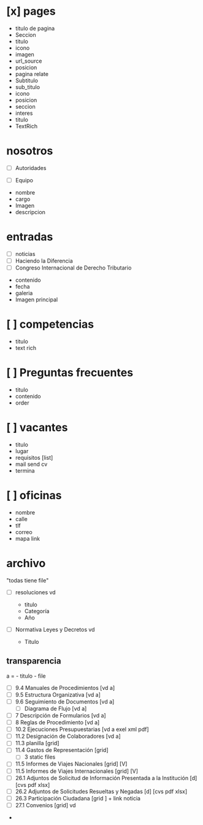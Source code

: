 
# [x] pages
-  titulo de pagina
-  Seccion
  -  titulo
  -  icono
  -  imagen
  -  url_source
  -  posicion
  -  pagina relate
-  Subtitulo
  -  sub_titulo
  -  icono
  -  posicion
  -  seccion
-  interes
  -  titulo
  -  TextRich

# nosotros
- [ ] Autoridades
- [ ] Equipo


-  nombre
-  cargo
-  Imagen
-  descripcion


# entradas

- [ ] noticias
- [ ] Haciendo la Diferencia
- [ ] Congreso Internacional de Derecho Tributario

- contenido
- fecha
- galeria
- Imagen principal

# [ ] competencias
- titulo
- text rich

# [ ]  Preguntas frecuentes
  - titulo
  - contenido
  - order
  
# [ ]  vacantes
  - titulo
  - lugar
  - requisitos [list]
  - mail send cv
  - termina

# [ ]  oficinas
 -  nombre
 -  calle
 -  tlf
 -  correo
 -  mapa link

# archivo 
"todas tiene file"

- [ ] resoluciones vd
  - titulo
  - Categoría
  - Año 

- [ ] Normativa Leyes y Decretos vd
  - Titulo

## transparencia
a = - titulo - file

- [ ] 9.4 Manuales de Procedimientos [vd a]
- [ ] 9.5 Estructura Organizativa [vd a]
- [ ] 9.6 Seguimiento de Documentos [vd a]
  - [ ] Diagrama de Flujo [vd a]
- [ ] 7 Descripción de Formularios [vd a]
- [ ] 8 Reglas de Procedimiento [vd a]
- [ ] 10.2 Ejecuciones Presupuestarias [vd a exel xml pdf]
- [ ] 11.2 Designación de Colaboradores [vd a]
- [ ] 11.3 planilla [grid]
- [ ] 11.4 Gastos de Representación [grid]
  - [ ] 3 static files
- [ ] 11.5  Informes de Viajes Nacionales [grid] [V]
- [ ] 11.5  Informes de Viajes Internacionales [grid] [V]
- [ ] 26.1 Adjuntos de Solicitud de Información Presentada a la Institución [d] [cvs pdf xlsx]
- [ ] 26.2 Adjuntos de Solicitudes Resueltas y Negadas [d] [cvs pdf xlsx]
- [ ] 26.3 Participación Ciudadana [grid ] + link noticia
- [ ] 27.1 Convenios [grid] vd

- 


